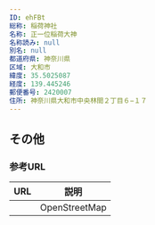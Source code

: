 ```yaml
---
ID: ehFBt
総称: 稲荷神社
名称: 正一位稲荷大神
名称読み: null
別名: null
都道府県: 神奈川県
区域: 大和市
緯度: 35.5025087
経度: 139.445246
郵便番号: 2420007
住所: 神奈川県大和市中央林間２丁目６−１７
---
```


## その他

### 参考URL

| URL | 説明          |
| --- | ------------- |
|     | OpenStreetMap |
